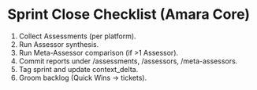 # Sprint Close Checklist (Amara Core)

1. Collect Assessments (per platform).
2. Run Assessor synthesis.
3. Run Meta-Assessor comparison (if >1 Assessor).
4. Commit reports under /assessments, /assessors, /meta-assessors.
5. Tag sprint and update context_delta.
6. Groom backlog (Quick Wins → tickets).
